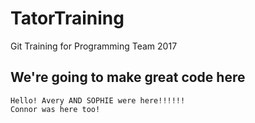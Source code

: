 # TatorTraining
Git Training for Programming Team 2017

## We're going to make great code here

```
Hello! Avery AND SOPHIE were here!!!!!!
Connor was here too!
```
